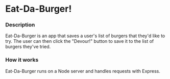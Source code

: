 # Eat-Da-Burger!

### Description

Eat-Da-Burger is an app that saves a user's list of burgers that they'd like to try. The user can then click the "Devour!" button to save it to the list of burgers they've tried. 

### How it works

Eat-Da-Burger runs on a Node server and handles requests with Express. 